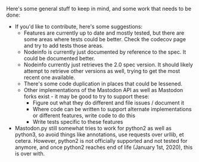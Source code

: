 Here's some general stuff to keep in mind, and some work that needs to be done:

* If you'd like to contribute, here's some suggestions:
  * Features are currently up to date and mostly tested, but there are some areas where tests could be 
    better. Check the codecov page and try to add tests those areas.
  * Nodeinfo is currently just documented by reference to the spec. It could be documented better.
  * Nodeinfo currently just retrieves the 2.0 spec version. It should likely attempt to retrieve other
    versions as well, trying to get the most recent one available.
  * There's some code duplication in places that could be lessened.
  * Other implementations of the Mastodon API as well as Mastodon forks exist - it may be good to try to support these:
    * Figure out what they do different and file issues / document it
    * Where code can be written to support alternate implementations or different features, write code to do this
    * Write tests specific to these features
* Mastodon.py still somewhat tries to work for python2 as well as python3, so avoid things like annotations,
  use requests over urllib, et cetera. However, python2 is not officially supported and not tested for anymore,
  and once python2 reaches end of life (January 1st, 2020), this is over with.
 
